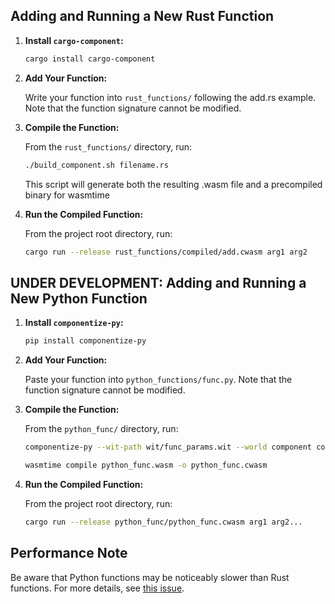## Adding and Running a New Rust Function

1. **Install `cargo-component`:**

    ```sh
    cargo install cargo-component
    ```

2. **Add Your Function:**

    Write your function into `rust_functions/` following the add.rs example. Note that the function signature cannot be modified.

3. **Compile the Function:**

    From the `rust_functions/` directory, run:

    ```sh
    ./build_component.sh filename.rs
    ```

    This script will generate both the resulting .wasm file and a precompiled binary for wasmtime

4. **Run the Compiled Function:**

    From the project root directory, run:

    ```sh
    cargo run --release rust_functions/compiled/add.cwasm arg1 arg2
    ```
##

## UNDER DEVELOPMENT: Adding and Running a New Python Function

1. **Install `componentize-py`:**

    ```sh
    pip install componentize-py
    ```

2. **Add Your Function:**

    Paste your function into `python_functions/func.py`. Note that the function signature cannot be modified.

3. **Compile the Function:**

    From the `python_func/` directory, run:

    ```sh
    componentize-py --wit-path wit/func_params.wit --world component componentize lib -o python_func.wasm

    wasmtime compile python_func.wasm -o python_func.cwasm
    ```

4. **Run the Compiled Function:**

    From the project root directory, run:

    ```sh
    cargo run --release python_func/python_func.cwasm arg1 arg2...
    ```

## Performance Note

Be aware that Python functions may be noticeably slower than Rust functions. For more details, see [this issue](https://github.com/bytecodealliance/componentize-py/issues/47#issuecomment-1838866201).